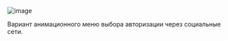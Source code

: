 ![image](https://user-images.githubusercontent.com/62887315/130019871-773cb316-b40f-43b9-9734-58801f88e7ce.gif)


Вариант анимационного меню выбора авторизации через социальные сети. 
